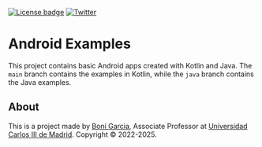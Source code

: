 [![License badge](https://img.shields.io/badge/license-Apache2-green.svg)](http://www.apache.org/licenses/LICENSE-2.0)
[![Twitter](https://img.shields.io/badge/follow-@boni_gg-green.svg)](https://twitter.com/boni_gg)

# Android Examples

This project contains basic Android apps created with Kotlin and Java. The `main` branch contains the examples in Kotlin, while the `java` branch contains the Java examples.


## About

This is a project made by [Boni Garcia], Associate Professor at [Universidad Carlos III de Madrid]. Copyright &copy; 2022-2025.

[Universidad Carlos III de Madrid]: https://www.it.uc3m.es/bogarcia/index.html
[Boni Garcia]: https://bonigarcia.dev/
